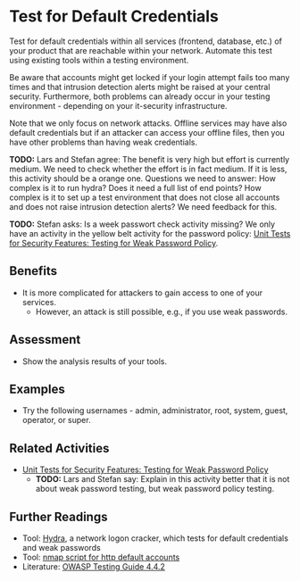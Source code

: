 # Test for Default Credentials

Test for default credentials within all services (frontend, database, etc.) of your product that are reachable within your network. Automate this test using existing tools within a testing environment. 

Be aware that accounts might get locked if your login attempt fails too many times and that intrusion detection alerts might be raised at your central security. Furthermore, both problems can already occur in your testing environment - depending on your it-security infrastructure. 

Note that we only focus on network attacks. Offline services may have also default credentials but if an attacker can access your offline files, then you have other problems than having weak credentials.

**TODO:** Lars and Stefan agree: The benefit is very high but effort is currently medium. We need to check whether the effort is in fact medium. If it is less, this activity should be a orange one.  Questions we need to answer: How complex is it to run hydra? Does it need a full list of end points? How complex is it to set up a test environment that does not close all accounts and does not raise intrusion detection alerts? We need feedback for this. 

**TODO:** Stefan asks: Is a week passwort check activity missing? We only have an activity in the yellow belt activity for the password policy: [Unit Tests for Security Features: Testing for Weak Password Policy](../yellow/unit-tests-for-security-features.md).

## Benefits
- It is more complicated for attackers to gain access to one of your services. 
	- However, an attack is still possible, e.g., if you use weak passwords.

## Assessment
- Show the analysis results of your tools.

## Examples
- Try the following usernames - admin, administrator, root, system, guest, operator, or super.

## Related Activities

- [Unit Tests for Security Features: Testing for Weak Password Policy](../yellow/unit-tests-for-security-features.md)
	- **TODO:** Lars and Stefan say: Explain in this activity better that it is not about weak password testing, but weak password policy testing.

## Further Readings

- Tool: [Hydra](https://github.com/vanhauser-thc/thc-hydra), a network logon cracker, which tests for default credentials and weak passwords
- Tool: [nmap script for http default accounts](https://nmap.org/nsedoc/scripts/http-default-accounts.html)
- Literature: [OWASP Testing Guide 4.4.2](https://owasp.org/www-project-web-security-testing-guide/v42/4-Web_Application_Security_Testing/04-Authentication_Testing/02-Testing_for_Default_Credentials.html)
